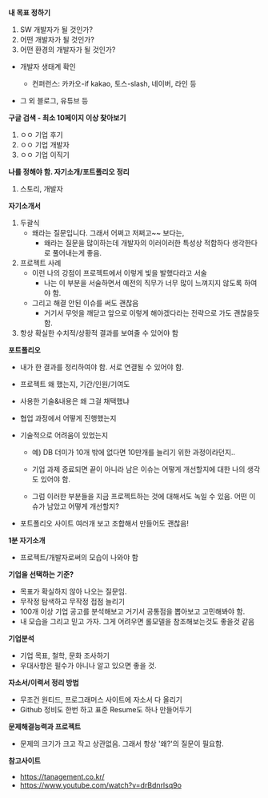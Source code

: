 **내 목표 정하기**

1) SW 개발자가 될 것인가?
2) 어떤 개발자가 될 것인가?
3) 어떤 환경의 개발자가 될 것인가?

- 개발자 생태계 확인
  - 컨퍼런스: 카카오-if kakao, 토스-slash, 네이버, 라인 등

- 그 외 블로그, 유튜브 등



**구글 검색 - 최소 10페이지 이상 찾아보기**

1. ㅇㅇ 기업 후기
2. ㅇㅇ 기업 개발자
3. ㅇㅇ 기업 이직기



**나를 정해야 함. 자기소개/포트폴리오 정리**

1. 스토리, 개발자



**자기소개서**

1. 두괄식
   - 왜라는 질문입니다. 그래서 어쩌고 저쩌고~~ 보다는,
     - 왜라는 질문을 많이하는데 개발자의 이러이러한 특성상 적합하다 생각한다로 풀어내는게 좋음.
2. 프로젝트 사례
   - 이런 나의 강점이 프로젝트에서 이렇게 빛을 발했다라고 서술
     - 나는 이 부분을 서술하면서 예전의 직무가 너무 많이 느껴지지 않도록 하여야 함.
   - 그리고 해결 안된 이슈를 써도 괜찮음
     - 거기서 무엇을 깨닫고 앞으로 이렇게 해야겠다라는 전략으로 가도 괜찮을듯함.
3. 항상 확실한 수치적/상황적 결과를 보여줄 수 있어야 함



**포트폴리오**

- 내가 한 결과를 정리하여야 함. 서로 연결될 수 있어야 함.

- 프로젝트 왜 했는지, 기간/인원/기여도

- 사용한 기술&내용은 왜 그걸 채택했냐

- 협업 과정에서 어떻게 진행했는지

- 기술적으로 어려움이 있었는지

  - 예) DB 더미가 10개 밖에 없다면 10만개를 늘리기 위한 과정이라던지..

  - 기업 과제 종료되면 끝이 아니라 남은 이슈는 어떻게 개선할지에 대한 나의 생각도 있어야 함.
  - 그럼 이러한 부분들을 지금 프로젝트하는 것에 대해서도 녹일 수 있음. 어떤 이슈가 남았고 어떻게 개선할지?

- 포트폴리오 사이트 여러개 보고 조합해서 만들어도 괜찮음!



**1분 자기소개**

- 프로젝트/개발자로써의 모습이 나와야 함



**기업을 선택하는 기준?**

- 목표가 확실하지 않아 나오는 질문임.
- 무작정 탐색하고 무작정 접점 늘리기
- 100개 이상 기업 공고를 분석해보고 거기서 공통점을 뽑아보고 고민해봐야 함.
- 내 모습을 그리고 믿고 가자. 그게 어려우면 롤모델을 참조해보는것도 좋을것 같음



**기업분석**

- 기업 목표, 철학, 문화 조사하기
- 우대사항은 필수가 아니나 알고 있으면 좋을 것.



**자소서/이력서 정리 방법**

- 무조건 원티드, 프로그래머스 사이트에 자소서 다 올리기
- Github 정비도 한번 하고 표준 Resume도 하나 만들어두기



**문제해결능력과 프로젝트**

- 문제의 크기가 크고 작고 상관없음. 그래서 항상 '왜?'의 질문이 필요함.



**참고사이트**

- https://tanagement.co.kr/
- https://www.youtube.com/watch?v=drBdnrlsq9o